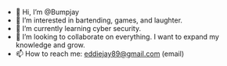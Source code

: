 - 👋 Hi, I’m @Bumpjay
- 👀 I’m interested in bartending, games, and laughter.
- 🌱 I’m currently learning cyber security.
- 💞️ I’m looking to collaborate on everything. I want to expand my knowledge and grow. 
- 📫 How to reach me: eddiejay89@gmail.com (email)

<!---
Bumpjay/Bumpjay is a ✨ special ✨ repository because its `README.md` (this file) appears on your GitHub profile.
You can click the Preview link to take a look at your changes.
--->
